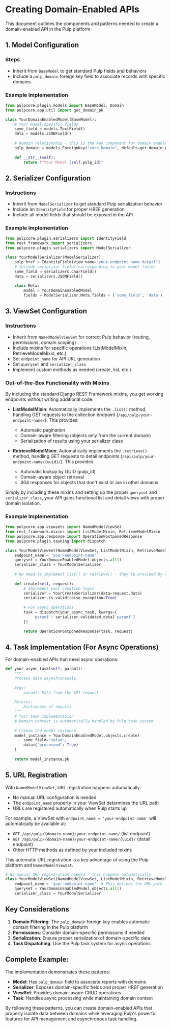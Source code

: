 # Creating Domain-Enabled APIs

This document outlines the components and patterns needed to create a domain-enabled API in the Pulp platform

## 1. Model Configuration

### Steps

- Inherit from `BaseModel` to get standard Pulp fields and behaviors
- Include a `pulp_domain` foreign key field to associate records with specific domains

### Example Implementation

```python
from pulpcore.plugin.models import BaseModel, Domain
from pulpcore.app.util import get_domain_pk

class YourDomainEnabledModel(BaseModel):
    # Your model-specific fields
    some_field = models.TextField()
    data = models.JSONField()
    
    # Domain relationship - this is the key component for domain enablement
    pulp_domain = models.ForeignKey("core.Domain", default=get_domain_pk, on_delete=models.CASCADE)
    
    def __str__(self):
        return f"Your Model {self.pulp_id}"
```

## 2. Serializer Configuration

### Instructions

- Inherit from `ModelSerializer` to get standard Pulp serialization behavior
- Include an `IdentityField` for proper HREF generation
- Include all model fields that should be exposed in the API

### Example Implementation

```python
from pulpcore.plugin.serializers import IdentityField
from rest_framework import serializers
from pulpcore.plugin.serializers import ModelSerializer

class YourModelSerializer(ModelSerializer):
    pulp_href = IdentityField(view_name="your-endpoint-name-detail")
    # Include serializer fields corresponding to your model fields
    some_field = serializers.CharField()
    data = serializers.JSONField()
    
    class Meta:
        model = YourDomainEnabledModel
        fields = ModelSerializer.Meta.fields + ('some_field', 'data')
```

## 3. ViewSet Configuration

### Instructions

- Inherit from `NamedModelViewSet` for correct Pulp behavior (routing, permissions, domain scoping)
- Include mixins for specific operations (ListModelMixin, RetrieveModelMixin, etc.)
- Set `endpoint_name` for API URL generation
- Set `queryset` and `serializer_class`
- Implement custom methods as needed (create, list, etc.)

### Out-of-the-Box Functionality with Mixins

By including the standard Django REST Framework mixins, you get working endpoints without writing additional code:

- **ListModelMixin**: Automatically implements the `.list()` method, handling GET requests to the collection endpoint (`/api/pulp/your-endpoint-name/`). This provides:
    - Automatic pagination
    - Domain-aware filtering (objects only from the current domain)
    - Serialization of results using your serializer class

- **RetrieveModelMixin**: Automatically implements the `.retrieve()` method, handling GET requests to detail endpoints (`/api/pulp/your-endpoint-name/{uuid}/`). This provides:
    - Automatic lookup by UUID (pulp_id)
    - Domain-aware object retrieval
    - 404 responses for objects that don't exist or are in other domains

Simply by including these mixins and setting up the proper `queryset` and `serializer_class`, your API gains functional list and detail views with proper domain isolation.

### Example Implementation

```python
from pulpcore.app.viewsets import NamedModelViewSet
from rest_framework.mixins import ListModelMixin, RetrieveModelMixin
from pulpcore.app.response import OperationPostponedResponse
from pulpcore.plugin.tasking import dispatch

class YourModelViewSet(NamedModelViewSet, ListModelMixin, RetrieveModelMixin):
    endpoint_name = 'your-endpoint-name'
    queryset = YourDomainEnabledModel.objects.all()
    serializer_class = YourModelSerializer
    
    # No need to implement list() or retrieve() - they're provided by the mixins!
    
    def create(self, request):
        # Implement your creation logic
        serializer = YourCreateSerializer(data=request.data)
        serializer.is_valid(raise_exception=True)
        
        # For async operations
        task = dispatch(your_async_task, kwargs={
            'param1': serializer.validated_data['param1']
        })
        
        return OperationPostponedResponse(task, request)
```

## 4. Task Implementation (For Async Operations)

For domain-enabled APIs that need async operations:

```python
def your_async_task(self, param1):
    """
    Process data asynchronously.
    
    Args:
        param1: Data from the API request
        
    Returns:
        Dictionary of results
    """
    # Your task implementation
    # Domain context is automatically handled by Pulp task system
    
    # Create the model instance
    model_instance = YourDomainEnabledModel.objects.create(
        some_field="value",
        data={"processed": True}
    )
    
    return model_instance.pk
```

## 5. URL Registration

With `NamedModelViewSet`, URL registration happens automatically:

- No manual URL configuration is needed
- The `endpoint_name` property in your ViewSet determines the URL path
- URLs are registered automatically when Pulp starts up

For example, a ViewSet with `endpoint_name = 'your-endpoint-name'` will automatically be available at:
- `GET /api/pulp/{domain-name}/your-endpoint-name/` (list endpoint)
- `GET /api/pulp/{domain-name}/your-endpoint-name/{uuid}/` (detail endpoint)
- Other HTTP methods as defined by your included mixins

This automatic URL registration is a key advantage of using the Pulp platform and `NamedModelViewSet`.

```python
# No manual URL registration needed - this happens automatically
class YourModelViewSet(NamedModelViewSet, ListModelMixin, RetrieveModelMixin):
    endpoint_name = 'your-endpoint-name'  # This defines the URL path
    queryset = YourDomainEnabledModel.objects.all()
    serializer_class = YourModelSerializer
```

## Key Considerations

1. **Domain Filtering**: The `pulp_domain` foreign key enables automatic domain filtering in the Pulp platform
2. **Permissions**: Consider domain-specific permissions if needed
3. **Serialization**: Ensure proper serialization of domain-specific data
4. **Task Dispatching**: Use the Pulp task system for async operations

## Complete Example: 

The implementation demonstrates these patterns:

- **Model**: Has `pulp_domain` field to associate reports with domains
- **Serializer**: Exposes domain-specific fields and proper HREF generation
- **ViewSet**: Provides domain-aware CRUD operations
- **Task**: Handles async processing while maintaining domain context

By following these patterns, you can create domain-enabled APIs that properly isolate data between domains while leveraging Pulp's powerful features for API management and asynchronous task handling.
